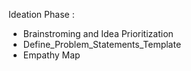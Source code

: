 Ideation Phase :
- Brainstroming and Idea Prioritization
- Define_Problem_Statements_Template
- Empathy Map
